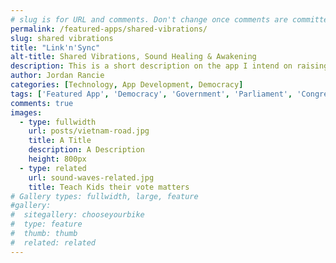 ```yaml
---
# slug is for URL and comments. Don't change once comments are committed
permalink: /featured-apps/shared-vibrations/
slug: shared vibrations
title: "Link'n'Sync"
alt-title: Shared Vibrations, Sound Healing & Awakening
description: This is a short description on the app I intend on raising money for here. It could be awesome. I could be a flop. But you never know.
author: Jordan Rancie
categories: [Technology, App Development, Democracy]
tags: ['Featured App', 'Democracy', 'Government', 'Parliament', 'Congress', 'App Development']
comments: true
images:
  - type: fullwidth
    url: posts/vietnam-road.jpg
    title: A Title
    description: A Description 
    height: 800px
  - type: related
    url: sound-waves-related.jpg
    title: Teach Kids their vote matters     
# Gallery types: fullwidth, large, feature
#gallery:
#  sitegallery: chooseyourbike
#  type: feature
#  thumb: thumb
#  related: related
---
```

